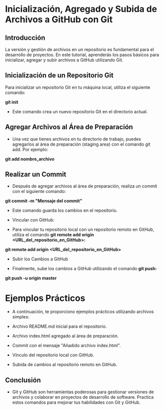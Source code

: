 # Inicialización, Agregado y Subida de Archivos a GitHub con Git

## Introducción

La versión y gestión de archivos en un repositorio es fundamental para el desarrollo de proyectos. En este tutorial, aprenderás los pasos básicos para inicializar, agregar y subir archivos a GitHub utilizando Git.

## Inicialización de un Repositorio Git

Para inicializar un repositorio Git en tu máquina local, utiliza el siguiente comando:

**git init**

- Este comando crea un nuevo repositorio Git en el directorio actual.

## Agregar Archivos al Área de Preparación

- Una vez que tienes archivos en tu directorio de trabajo, puedes agregarlos al área de preparación (staging area) con el comando git add. Por ejemplo:

**git add nombre_archivo**

## Realizar un Commit

- Después de agregar archivos al área de preparación, realiza un commit con el siguiente comando:

**git commit -m "Mensaje del commit"**

- Este comando guarda los cambios en el repositorio.

- Vincular con GitHub:

- Para vincular tu repositorio local con un repositorio remoto en GitHub, utiliza el comando **git remote add origin <URL_del_repositorio_en_GitHub>:**

**git remote add origin <URL_del_repositorio_en_GitHub>**

- Subir los Cambios a GitHub

- Finalmente, sube los cambios a GitHub utilizando el comando **git push:**

**git push -u origin master**

# Ejemplos Prácticos

- A continuación, te proporciono ejemplos prácticos utilizando archivos simples:

- Archivo README.md inicial para el repositorio.
- Archivo index.html agregado al área de preparación.
- Commit con el mensaje "Añadido archivo index.html".
- Vínculo del repositorio local con GitHub.
- Subida de cambios al repositorio remoto en GitHub.

## Conclusión

- Git y GitHub son herramientas poderosas para gestionar versiones de archivos y colaborar en proyectos de desarrollo de software. Practica estos comandos para mejorar tus habilidades con Git y GitHub.
